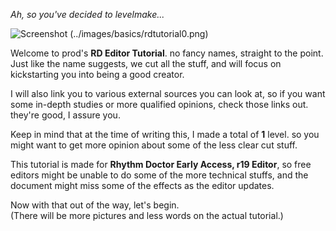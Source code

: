 *Ah, so you've decided to levelmake...*

![Screenshot](/public/images/title)  (../images/basics/rdtutorial0.png)

Welcome to prod's **RD Editor Tutorial**. no fancy names, straight to the point.  
Just like the name suggests, we cut all the stuff, and will focus on kickstarting you into being a good creator.  

I will also link you to various external sources you can look at, so if you want some in-depth studies or more qualified opinions, check those links out. they're good, I assure you.

Keep in mind that at the time of writing this, I made a total of **1** level. so you might want to get more opinion about some of the less clear cut stuff.

This tutorial is made for **Rhythm Doctor Early Access, r19 Editor**, so free editors might be unable to do some of the more technical stuffs, and the document might miss some of the effects as the editor updates.

Now with that out of the way, let's begin.  
(There will be more pictures and less words on the actual tutorial.)